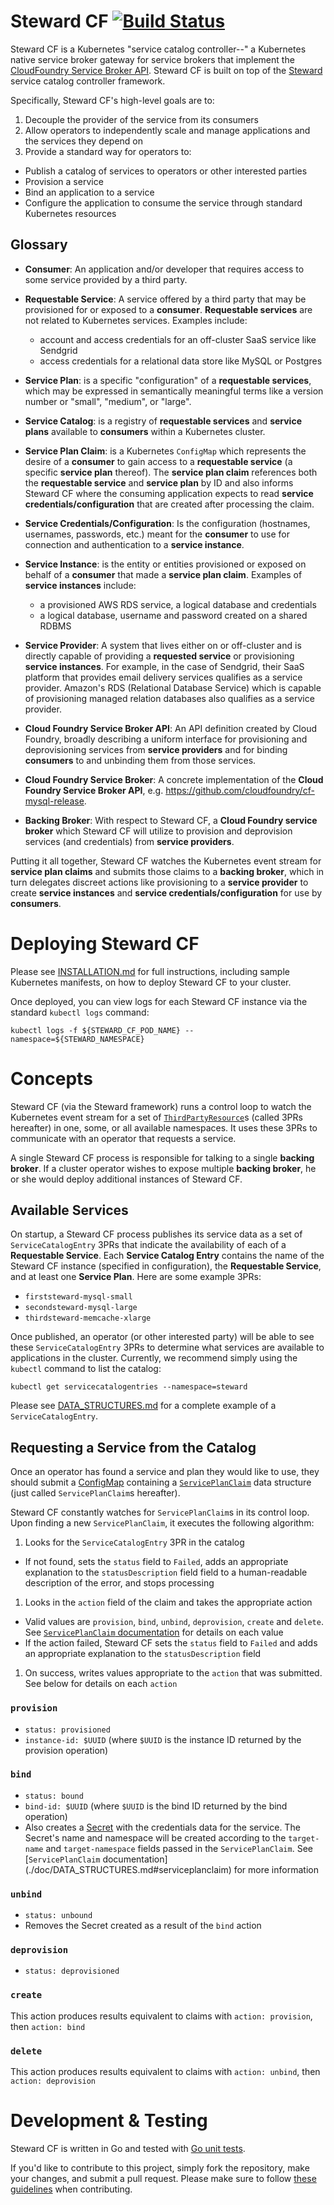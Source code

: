 # Steward CF [![Build Status](https://travis-ci.org/deis/steward-cf.svg?branch=master)](https://travis-ci.org/deis/steward-cf)

Steward CF is a Kubernetes "service catalog controller--" a Kubernetes native service broker
gateway for service brokers that implement the [CloudFoundry Service Broker API][cfbroker]. Steward
CF is built on top of the [Steward](https://gihub.com/deis/steward-framework) service catalog
controller framework.

Specifically, Steward CF's high-level goals are to:

1. Decouple the provider of the service from its consumers
2. Allow operators to independently scale and manage applications and the services they depend on
3. Provide a standard way for operators to:
  - Publish a catalog of services to operators or other interested parties
  - Provision a service
  - Bind an application to a service
  - Configure the application to consume the service through standard Kubernetes resources

## Glossary

* **Consumer**: An application and/or developer that requires access to some service provided by a
third party.

* **Requestable Service**: A service offered by a third party that may be provisioned for or
exposed to a **consumer**. **Requestable services** are not related to Kubernetes services.
Examples include:
    * account and access credentials for an off-cluster SaaS service like Sendgrid
    * access credentials for a relational data store like MySQL or Postgres

* **Service Plan**: is a specific "configuration" of a **requestable services**, which may be
expressed in semantically meaningful terms like a version number or "small", "medium", or "large".

* **Service Catalog**: is a registry of **requestable services** and **service plans** available to
**consumers** within a Kubernetes cluster.

* **Service Plan Claim**: is a Kubernetes `ConfigMap` which represents the desire of a **consumer**
to gain access to a **requestable service** (a specific **service plan** thereof). The **service
plan claim** references both the **requestable service** and **service plan** by ID and also
informs Steward CF where the consuming application expects to read **service
credentials/configuration** that are created after processing the claim.

* **Service Credentials/Configuration**: Is the configuration (hostnames, usernames, passwords,
etc.) meant for the **consumer** to use for connection and authentication to a **service
instance**.

* **Service Instance**: is the entity or entities provisioned or exposed on behalf of a
**consumer** that made a **service plan claim**. Examples of **service instances** include:
    * a provisioned AWS RDS service, a logical database and credentials
    * a logical database, username and password created on a shared RDBMS

* **Service Provider**: A system that lives either on or off-cluster and is directly capable of
providing a **requested service** or provisioning **service instances**. For example, in the case
of Sendgrid, their SaaS platform that provides email delivery services qualifies as a service
provider. Amazon's RDS (Relational Database Service) which is capable of provisioning managed
relation databases also qualifies as a service provider.

* **Cloud Foundry Service Broker API**: An API definition created by Cloud Foundry, broadly
describing a uniform interface for provisioning and deprovisioning services from **service
providers** and for binding **consumers** to and unbinding them from those services.

* **Cloud Foundry Service Broker**: A concrete implementation of the **Cloud Foundry Service Broker
API**, e.g. <https://github.com/cloudfoundry/cf-mysql-release>.

* **Backing Broker**: With respect to Steward CF, a **Cloud Foundry service broker** which Steward
CF will utilize to provision and deprovision services (and credentials) from **service providers**.

Putting it all together, Steward CF watches the Kubernetes event stream for **service plan claims**
and submits those claims to a **backing broker**, which in turn delegates discreet actions like
provisioning to a **service provider** to create **service instances** and **service
credentials/configuration** for use by **consumers**.

# Deploying Steward CF

Please see [INSTALLATION.md](./doc/INSTALLATION.md) for full instructions, including sample
Kubernetes manifests, on how to deploy Steward CF to your cluster.

Once deployed, you can view logs for each Steward CF instance via the standard `kubectl logs`
command:

```console
kubectl logs -f ${STEWARD_CF_POD_NAME} --namespace=${STEWARD_NAMESPACE}
```

# Concepts

Steward CF (via the Steward framework) runs a control loop to watch the Kubernetes event stream for
a set of [`ThirdPartyResource`][3pr]s (called 3PRs hereafter) in one, some, or all available
namespaces. It uses these 3PRs to communicate with an operator that requests a service.

A single Steward CF process is responsible for talking to a single **backing broker**. If a cluster
operator wishes to expose multiple **backing broker**, he or she would deploy additional instances
of Steward CF.

## Available Services

On startup, a Steward CF process publishes its service data as a set of `ServiceCatalogEntry` 3PRs
that indicate the availability of each of a **Requestable Service**. Each **Service Catalog Entry**
contains the name of the Steward CF instance (specified in configuration), the **Requestable
Service**, and at least one **Service Plan**. Here are some example 3PRs:

- `firststeward-mysql-small`
- `secondsteward-mysql-large`
- `thirdsteward-memcache-xlarge`

Once published, an operator (or other interested party) will be able to see these
`ServiceCatalogEntry` 3PRs to determine what services are available to applications in the cluster.
Currently, we recommend simply using the `kubectl` command to list the catalog:

```console
kubectl get servicecatalogentries --namespace=steward
```

Please see [DATA_STRUCTURES.md](./doc/DATA_STRUCTURES.md) for a complete example of a
`ServiceCatalogEntry`.

## Requesting a Service from the Catalog

Once an operator has found a service and plan they would like to use, they should submit a
[ConfigMap][configMap] containing a [`ServicePlanClaim`](./doc/DATA_STRUCTURES.md) data structure
(just called `ServicePlanClaim`s hereafter).

Steward CF constantly watches for `ServicePlanClaim`s in its control loop. Upon finding a new
`ServicePlanClaim`, it executes the following algorithm:

1. Looks for the `ServiceCatalogEntry` 3PR in the catalog
  - If not found, sets the `status` field to `Failed`, adds an appropriate explanation to the
  `statusDescription` field field to a human-readable description of the error, and stops
  processing
1. Looks in the `action` field of the claim and takes the appropriate action
  - Valid values are `provision`, `bind`, `unbind`, `deprovision`, `create` and `delete`. See
  [`ServicePlanClaim` documentation](./doc/DATA_STRUCTURES.md#serviceplanclaim) for details on each
  value
  - If the action failed, Steward CF sets the `status` field to `Failed` and adds an appropriate
  explanation to the `statusDescription` field
1. On success, writes values appropriate to the `action` that was submitted. See below for details
on each `action`

### `provision`
- `status: provisioned`
- `instance-id: $UUID` (where `$UUID` is the instance ID returned by the provision operation)

### `bind`
- `status: bound`
- `bind-id: $UUID` (where `$UUID` is the bind ID returned by the bind operation)
- Also creates a [Secret][secrets] with the credentials data for the service. The Secret's name and
namespace will be created according to the `target-name` and `target-namespace` fields passed in
the `ServicePlanClaim`. See [`ServicePlanClaim` documentation]
(./doc/DATA_STRUCTURES.md#serviceplanclaim) for more information

### `unbind`
- `status: unbound`
- Removes the Secret created as a result of the `bind` action

### `deprovision`
- `status: deprovisioned`

### `create`

This action produces results equivalent to claims with `action: provision`, then `action: bind`

### `delete`

This action produces results equivalent to claims with `action: unbind`, then `action: deprovision`


# Development & Testing

Steward CF is written in Go and tested with [Go unit tests](https://godoc.org/testing).

If you'd like to contribute to this project, simply fork the repository, make your changes, and
submit a pull request. Please make sure to follow [these guidelines](CONTRIBUTING.md) when
contributing.

[cfbroker]: https://docs.cloudfoundry.org/services/overview.html
[3pr]: https://github.com/kubernetes/kubernetes/blob/master/docs/design/extending-api.md
[rds]: https://aws.amazon.com/rds
[configMap]: http://kubernetes.io/docs/user-guide/configmap/
[secrets]: http://kubernetes.io/docs/user-guide/secrets/
[servicePlanCreation]: ./DATA_STRUCTURES.md#serviceplancreation
